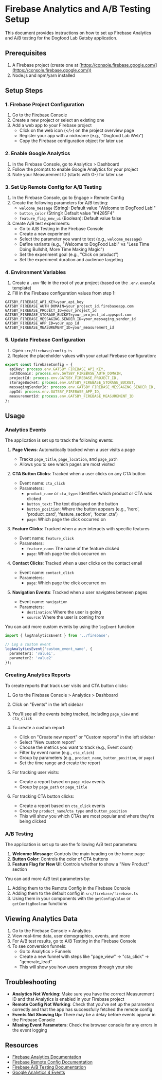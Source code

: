 # Firebase Analytics and A/B Testing Setup

This document provides instructions on how to set up Firebase Analytics and A/B testing for the Dogfood Lab Gatsby application.

## Prerequisites

1. A Firebase project (create one at [https://console.firebase.google.com/](https://console.firebase.google.com/))
2. Node.js and npm/yarn installed

## Setup Steps

### 1. Firebase Project Configuration

1. Go to the [Firebase Console](https://console.firebase.google.com/)
2. Create a new project or select an existing one
3. Add a web app to your Firebase project
   - Click on the web icon (</>) on the project overview page
   - Register your app with a nickname (e.g., "Dogfood Lab Web")
   - Copy the Firebase configuration object for later use

### 2. Enable Google Analytics

1. In the Firebase Console, go to Analytics > Dashboard
2. Follow the prompts to enable Google Analytics for your project
3. Note your Measurement ID (starts with G-) for later use

### 3. Set Up Remote Config for A/B Testing

1. In the Firebase Console, go to Engage > Remote Config
2. Create the following parameters for A/B testing:
   - `welcome_message` (String): Default value "Welcome to DogFood Lab!"
   - `button_color` (String): Default value "#4285F4"
   - `feature_flag_new_ui` (Boolean): Default value false
3. Create A/B test experiments:
   - Go to A/B Testing in the Firebase Console
   - Create a new experiment
   - Select the parameter you want to test (e.g., `welcome_message`)
   - Define variants (e.g., "Welcome to DogFood Lab!" vs "Less Time Doing Bullshit, More Time Making Magic")
   - Set the experiment goal (e.g., "Click on product")
   - Set the experiment duration and audience targeting

### 4. Environment Variables

1. Create a `.env` file in the root of your project (based on the `.env.example` template)
2. Fill in the Firebase configuration values from step 1:

```
GATSBY_FIREBASE_API_KEY=your_api_key
GATSBY_FIREBASE_AUTH_DOMAIN=your_project_id.firebaseapp.com
GATSBY_FIREBASE_PROJECT_ID=your_project_id
GATSBY_FIREBASE_STORAGE_BUCKET=your_project_id.appspot.com
GATSBY_FIREBASE_MESSAGING_SENDER_ID=your_messaging_sender_id
GATSBY_FIREBASE_APP_ID=your_app_id
GATSBY_FIREBASE_MEASUREMENT_ID=your_measurement_id
```

### 5. Update Firebase Configuration

1. Open `src/firebase/config.ts`
2. Replace the placeholder values with your actual Firebase configuration:

```typescript
export const firebaseConfig = {
  apiKey: process.env.GATSBY_FIREBASE_API_KEY,
  authDomain: process.env.GATSBY_FIREBASE_AUTH_DOMAIN,
  projectId: process.env.GATSBY_FIREBASE_PROJECT_ID,
  storageBucket: process.env.GATSBY_FIREBASE_STORAGE_BUCKET,
  messagingSenderId: process.env.GATSBY_FIREBASE_MESSAGING_SENDER_ID,
  appId: process.env.GATSBY_FIREBASE_APP_ID,
  measurementId: process.env.GATSBY_FIREBASE_MEASUREMENT_ID
};
```

## Usage

### Analytics Events

The application is set up to track the following events:

1. **Page Views**: Automatically tracked when a user visits a page
   - Tracks `page_title`, `page_location`, and `page_path`
   - Allows you to see which pages are most visited

2. **CTA Button Clicks**: Tracked when a user clicks on any CTA button
   - Event name: `cta_click`
   - Parameters:
     - `product_name` or `cta_type`: Identifies which product or CTA was clicked
     - `button_text`: The text displayed on the button
     - `button_position`: Where the button appears (e.g., 'hero', 'product_card', 'feature_section', 'footer_cta')
     - `page`: Which page the click occurred on

3. **Feature Clicks**: Tracked when a user interacts with specific features
   - Event name: `feature_click`
   - Parameters:
     - `feature_name`: The name of the feature clicked
     - `page`: Which page the click occurred on

4. **Contact Clicks**: Tracked when a user clicks on the contact email
   - Event name: `contact_click`
   - Parameters:
     - `page`: Which page the click occurred on

5. **Navigation Events**: Tracked when a user navigates between pages
   - Event name: `navigation`
   - Parameters:
     - `destination`: Where the user is going
     - `source`: Where the user is coming from

You can add more custom events by using the `logEvent` function:

```typescript
import { logAnalyticsEvent } from '../firebase';

// Log a custom event
logAnalyticsEvent('custom_event_name', {
  parameter1: 'value1',
  parameter2: 'value2'
});
```

### Creating Analytics Reports

To create reports that track user visits and CTA button clicks:

1. Go to the Firebase Console > Analytics > Dashboard
2. Click on "Events" in the left sidebar
3. You'll see all the events being tracked, including `page_view` and `cta_click`
4. To create a custom report:
   - Click on "Create new report" or "Custom reports" in the left sidebar
   - Select "New custom report"
   - Choose the metrics you want to track (e.g., Event count)
   - Filter by event name (e.g., `cta_click`)
   - Group by parameters (e.g., `product_name`, `button_position`, or `page`)
   - Set the time range and create the report

5. For tracking user visits:
   - Create a report based on `page_view` events
   - Group by `page_path` or `page_title`

6. For tracking CTA button clicks:
   - Create a report based on `cta_click` events
   - Group by `product_name`/`cta_type` and `button_position`
   - This will show you which CTAs are most popular and where they're being clicked

### A/B Testing

The application is set up to use the following A/B test parameters:

1. **Welcome Message**: Controls the main heading on the home page
2. **Button Color**: Controls the color of CTA buttons
3. **Feature Flag for New UI**: Controls whether to show a "New Product" section

You can add more A/B test parameters by:

1. Adding them to the Remote Config in the Firebase Console
2. Adding them to the default config in `src/firebase/firebase.ts`
3. Using them in your components with the `getConfigValue` or `getConfigBoolean` functions

## Viewing Analytics Data

1. Go to the Firebase Console > Analytics
2. View real-time data, user demographics, events, and more
3. For A/B test results, go to A/B Testing in the Firebase Console
4. To see conversion funnels:
   - Go to Analytics > Funnels
   - Create a new funnel with steps like "page_view" → "cta_click" → "generate_lead"
   - This will show you how users progress through your site

## Troubleshooting

- **Analytics Not Working**: Make sure you have the correct Measurement ID and that Analytics is enabled in your Firebase project
- **Remote Config Not Working**: Check that you've set up the parameters correctly and that the app has successfully fetched the remote config
- **Events Not Showing Up**: There may be a delay before events appear in the Firebase Console
- **Missing Event Parameters**: Check the browser console for any errors in the event logging

## Resources

- [Firebase Analytics Documentation](https://firebase.google.com/docs/analytics)
- [Firebase Remote Config Documentation](https://firebase.google.com/docs/remote-config)
- [Firebase A/B Testing Documentation](https://firebase.google.com/docs/ab-testing)
- [Google Analytics 4 Events](https://support.google.com/analytics/answer/9322688) 